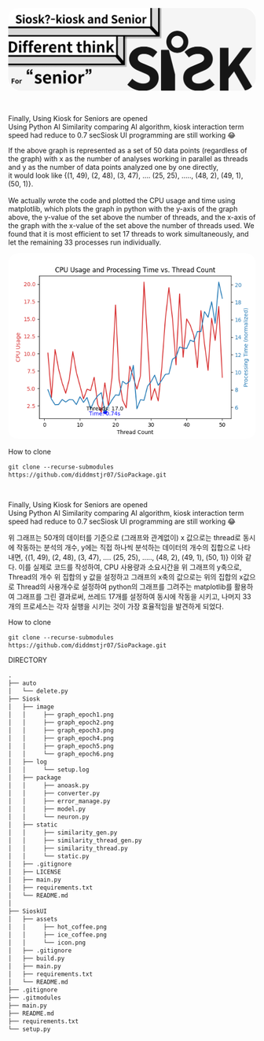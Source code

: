 <img src="assets/banner.png" alt="Image" style="border-radius: 20px;">

<br><p>Finally, Using Kiosk for Seniors are opened <br>
Using Python AI Similarity comparing AI algorithm, kiosk interaction term speed had reduce to 0.7 secSiosk UI programming are still working 😂

If the above graph is represented as a set of 50 data points (regardless of the graph) with x as the number of analyses working in parallel as threads and y as the number of data points analyzed one by one directly, 
<br>it would look like {(1, 49), (2, 48), (3, 47), .... (25, 25), ....., (48, 2), (49, 1), (50, 1)}. <br><br>We actually wrote the code and plotted the CPU usage and time using matplotlib, which plots the graph in python with the y-axis of the graph above, the y-value of the set above the number of threads, and the x-axis of the graph with the x-value of the set above the number of threads used. We found that it is most efficient to set 17 threads to work simultaneously, and let the remaining 33 processes run individually. 
</p>

<img src="assets/graph.png" alt="Image" style="border-radius: 20px;">

<p>How to clone </p>

    git clone --recurse-submodules https://github.com/diddmstjr07/SioPackage.git

<br><p>Finally, Using Kiosk for Seniors are opened <br>
Using Python AI Similarity comparing AI algorithm, kiosk interaction term speed had reduce to 0.7 secSiosk UI programming are still working 😂

위 그래프는 50개의 데이터를 기준으로 (그래프와 관계없이) x 값으로는 thread로 동시에 작동하는 분석의 개수, y에는 직접 하나씩 분석하는 데이터의 개수의 집합으로 나타내면, {(1, 49), (2, 48), (3, 47), …. (25, 25), ….., (48, 2), (49, 1), (50, 1)} 이와 같다. 이를 실제로 코드를 작성하여, CPU 사용량과 소요시간을 위 그래프의 y축으로, Thread의 개수 위 집합의 y 값을 설정하고 그래프의 x축의 값으로는 위의 집합의 x값으로 Thread의 사용개수로 설정하여 python의 그래프를 그려주는 matplotlib를 활용하여 그래프를 그린 결과로써, 쓰레드 17개를 설정하여 동시에 작동을 시키고, 나머지 33개의 프로세스는 각자 실행을 시키는 것이 가장 효율적임을 발견하게 되었다. 

</p>

<p>How to clone </p>

    git clone --recurse-submodules https://github.com/diddmstjr07/SioPackage.git

DIRECTORY
    
    .
    ├── auto
    │   └── delete.py
    ├── Siosk
    │   ├── image
    │   │     ├── graph_epoch1.png
    │   │     ├── graph_epoch2.png
    │   │     ├── graph_epoch3.png
    │   │     ├── graph_epoch4.png
    │   │     ├── graph_epoch5.png
    │   │     └── graph_epoch6.png
    │   ├── log
    │   │     └── setup.log
    │   ├── package
    │   │     ├── anoask.py
    │   │     ├── converter.py
    │   │     ├── error_manage.py
    │   │     ├── model.py
    │   │     └── neuron.py
    │   ├── static
    │   │     ├── similarity_gen.py
    │   │     ├── similarity_thread_gen.py
    │   │     ├── similarity_thread.py
    │   │     └── static.py
    │   ├── .gitignore
    │   ├── LICENSE
    │   ├── main.py
    │   ├── requirements.txt
    │   └── README.md
    │
    ├── SioskUI
    │   ├── assets
    │   │     ├── hot_coffee.png
    │   │     ├── ice_coffee.png
    │   │     └── icon.png
    │   ├── .gitignore
    │   ├── build.py
    │   ├── main.py
    │   ├── requirements.txt
    │   └── README.md
    ├── .gitignore
    ├── .gitmodules
    ├── main.py
    ├── README.md
    ├── requirements.txt
    └── setup.py
